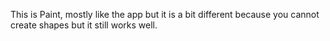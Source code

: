 This is Paint, mostly like the app but it is a bit different because you cannot create shapes but it still works well.
